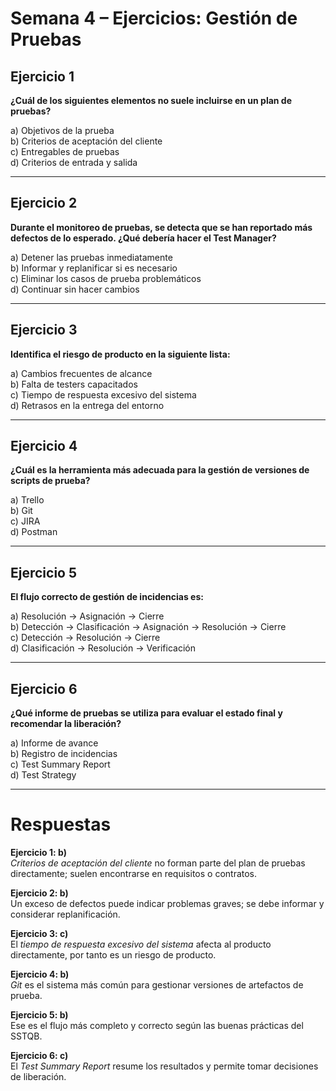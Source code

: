 # Semana 4 – Ejercicios: Gestión de Pruebas

## Ejercicio 1
**¿Cuál de los siguientes elementos no suele incluirse en un plan de pruebas?**

a) Objetivos de la prueba  
b) Criterios de aceptación del cliente  
c) Entregables de pruebas  
d) Criterios de entrada y salida  

---

## Ejercicio 2  
**Durante el monitoreo de pruebas, se detecta que se han reportado más defectos de lo esperado. ¿Qué debería hacer el Test Manager?**

a) Detener las pruebas inmediatamente  
b) Informar y replanificar si es necesario  
c) Eliminar los casos de prueba problemáticos  
d) Continuar sin hacer cambios  

---

## Ejercicio 3  
**Identifica el riesgo de producto en la siguiente lista:**

a) Cambios frecuentes de alcance  
b) Falta de testers capacitados  
c) Tiempo de respuesta excesivo del sistema  
d) Retrasos en la entrega del entorno  

---

## Ejercicio 4  
**¿Cuál es la herramienta más adecuada para la gestión de versiones de scripts de prueba?**

a) Trello  
b) Git  
c) JIRA  
d) Postman  

---

## Ejercicio 5  
**El flujo correcto de gestión de incidencias es:**

a) Resolución → Asignación → Cierre  
b) Detección → Clasificación → Asignación → Resolución → Cierre  
c) Detección → Resolución → Cierre  
d) Clasificación → Resolución → Verificación  

---

## Ejercicio 6  
**¿Qué informe de pruebas se utiliza para evaluar el estado final y recomendar la liberación?**

a) Informe de avance  
b) Registro de incidencias  
c) Test Summary Report  
d) Test Strategy  

---

# Respuestas

**Ejercicio 1: b)**  
*Criterios de aceptación del cliente* no forman parte del plan de pruebas directamente; suelen encontrarse en requisitos o contratos.

**Ejercicio 2: b)**  
Un exceso de defectos puede indicar problemas graves; se debe informar y considerar replanificación.

**Ejercicio 3: c)**  
El *tiempo de respuesta excesivo del sistema* afecta al producto directamente, por tanto es un riesgo de producto.

**Ejercicio 4: b)**  
*Git* es el sistema más común para gestionar versiones de artefactos de prueba.

**Ejercicio 5: b)**  
Ese es el flujo más completo y correcto según las buenas prácticas del SSTQB.

**Ejercicio 6: c)**  
El *Test Summary Report* resume los resultados y permite tomar decisiones de liberación.
